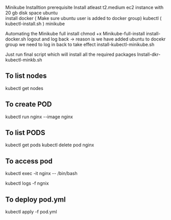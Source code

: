 Minikube Installtion prerequisite
    Install atleast t2.medium ec2 instance with 20 gb disk space ubuntu  
    install
        docker ( Make sure ubuntu user is added to docker group)
        kubectl ( kubectl-install.sh )
        minikube

Automating the Minikube full install
chmod +x Minikube-full-install
install-docker.sh
logout and log back -> reason is we have added ubuntu to docekr group we need to log in back to take effect
install-kubectl-minikube.sh

Just run final script which will install all the required packages
Install-dkr-kubectl-minkb.sh

## To list nodes ##
kubectl get nodes

## To create POD ##
kubectl run nginx --image nginx

## To list PODS ##
kubectl get pods
kubectl delete pod nginx

## To access pod ##
kubectl exec -it nginx -- /bin/bash


kubectl logs -f ngnix

## To deploy pod.yml ##
kubectl apply -f pod.yml